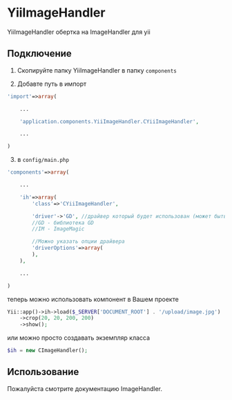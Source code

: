 YiiImageHandler
=============

YiiImageHandler обертка на ImageHandler для yii

Подключение
-----------

1. Скопируйте папку YiiImageHandler в папку `components`

2. Добавте путь в импорт

~~~php
'import'=>array(

    ...

    'application.components.YiiImageHandler.CYiiImageHandler',

    ...

)
~~~

3. в `config/main.php`

~~~php
'components'=>array(

    ...

    'ih'=>array(
        'class'=>'CYiiImageHandler',

		'driver'->'GD', //драйвер который будет использован (может быть GD или IM)
		//GD - библиотека GD
		//IM - ImageMagic

		//Можно указать опции драйвера
		'driverOptions'=>array(
		),
    ),

    ...

)
~~~

теперь можно использовать компонент в Вашем проекте

~~~php
Yii::app()->ih->load($_SERVER['DOCUMENT_ROOT'] . '/upload/image.jpg')
    ->crop(20, 20, 200, 200)
    ->show();
~~~

или можно просто создавать экземпляр класса

~~~php
$ih = new CImageHandler();
~~~

Использование
-------------

Пожалуйста смотрите документацию ImageHandler.